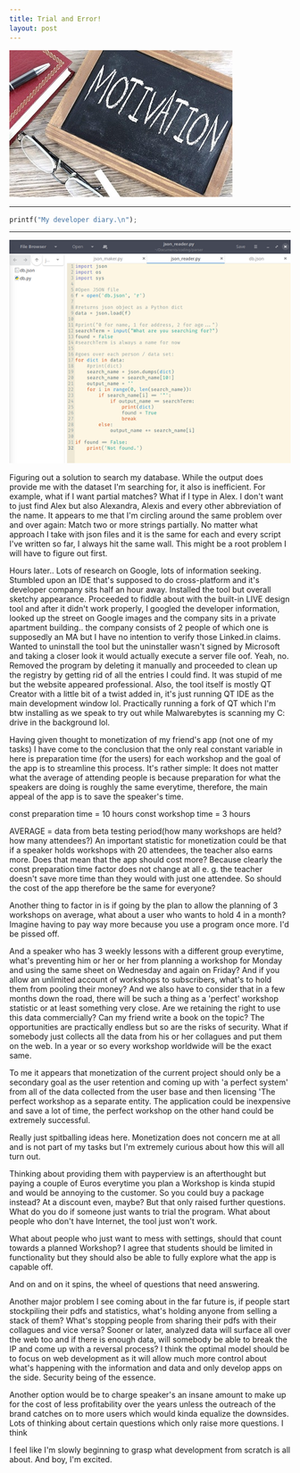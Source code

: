 ```yaml
---
title: Trial and Error!
layout: post
---
```


![Test](../images/posts/post2.jpg)

***
```python
printf("My developer diary.\n");
```
***

![Test](../images/posts/includes/60.png)

Figuring out a solution to search my database. While the output does provide me with the dataset I'm searching for, it also is inefficient. For example, what if I want partial matches? What if I type in Alex. I don't want to just find Alex but also Alexandra, Alexis and every other abbreviation of the name. It appears to me that I'm circling around the same problem over and over again: Match two or more strings partially. No matter what approach I take with json files and it is the same for each and every script I've written so far, I always hit the same wall. This might be a root problem I will have to figure out first.

Hours later.. Lots of research on Google, lots of information seeking. Stumbled upon an IDE that's supposed to do cross-platform and it's developer company sits half an hour away. Installed the tool but overall sketchy appearance. Proceeded to fiddle about with the built-in LIVE design tool and after it didn't work properly, I googled the developer information, looked up the street on Google images and the company sits in a private apartment building.. the company consists of 2 people of which one is supposedly an MA but I have no intention to verify those Linked.in claims. Wanted to uninstall the tool but the uninstaller wasn't signed by Microsoft and taking a closer look it would actually execute a server file oof. Yeah, no. Removed the program by deleting it manually and proceeded to clean up the registry by getting rid of all the entries I could find. It was stupid of me but the website appeared professional. Also, the tool itself is mostly QT Creator with a little bit of a twist added in, it's just running QT IDE as the main development window lol. Practically running a fork of QT which I'm btw installing as we speak to try out while Malwarebytes is scanning my C: drive in the background lol.

Having given thought to monetization of my friend's app (not one of my tasks) I have come to the conclusion that the only real constant variable in here is preparation time (for the users) for each workshop and the goal of the app is to streamline this process. It's rather simple: It does not matter what the average of attending people is because preparation for what the speakers are doing is roughly the same everytime, therefore, the main appeal of the app is to save the speaker's time.

const preparation time = 10 hours
const workshop time = 3 hours

AVERAGE = data from beta testing period(how many workshops are held? how many attendees?)
An important statistic for monetization could be that if a speaker holds workshops with 20 attendees, the teacher also earns more. Does that mean that the app should cost more? Because clearly the const preparation time factor does not change at all e. g. the teacher doesn't save more time than they would with just one attendee. So should the cost of the app therefore be the same for everyone?

Another thing to factor in is if going by the plan to allow the planning of 3 workshops on average, what about a user who wants to hold 4 in a month? Imagine having to pay way more because you use a program once more. I'd be pissed off.

And a speaker who has 3 weekly lessons with a different group everytime, what's preventing him or her or her from planning a workshop for Monday and using the same sheet on Wednesday and again on Friday?
And if you allow an unlimited account of workshops to subscribers, what's to hold them from pooling their money? And we also have to consider that in a few months down the road, there will be such a thing as a 'perfect' workshop statistic or at least something very close. Are we retaining the right to use this data commercially? Can my friend write a book on the topic? The opportunities are practically endless but so are the risks of security. What if somebody just collects all the data from his or her collagues and put them on the web. In a year or so every workshop worldwide will be the exact same.

To me it appears that monetization of the current project should only be a secondary goal as the user retention and coming up with 'a perfect system' from all of the data collected from the user base and then licensing 'The perfect workshop as a separate entity. The application could be inexpensive and save a lot of time, the perfect workshop on the other hand could be extremely successful.

Really just spitballing ideas here. Monetization does not concern me at all and is not part of my tasks but I'm extremely curious about how this will all turn out.

Thinking about providing them with payperview is an afterthought but paying a couple of Euros everytime you plan a Workshop is kinda stupid and would be annoying to the customer. So you could buy a package instead? At a discount even, maybe? But that only raised further questions. What do you do if someone just wants to trial the program. What about people who don't have Internet, the tool just won't work. 

What about people who just want to mess with settings, should that count towards a planned Workshop? I agree that students should be limited in functionality but they should also be able to fully explore what the app is capable off. 

And on and on it spins, the wheel of questions that need answering. 

Another major problem I see coming about in the far future is, if people start stockpiling their pdfs and statistics, what's holding anyone from selling a stack of them? What's stopping people from sharing their pdfs with their collagues and vice versa? Sooner or later, analyzed data will surface all over the web too and if there is enough data, will somebody be able to break the IP and come up with a reversal process? I think the optimal model should be to focus on web development as it will allow much more control about what's happening with the information and data and only develop apps on the side. Security being of the essence. 

Another option would be to charge speaker's an insane amount to make up for the cost of less profitability over the years unless the outreach of the brand catches on to more users which would kinda equalize the downsides. Lots of thinking about certain questions which only raise more questions. I think 

I feel like I'm slowly beginning to grasp what development from scratch is all about. And boy, I'm excited.
